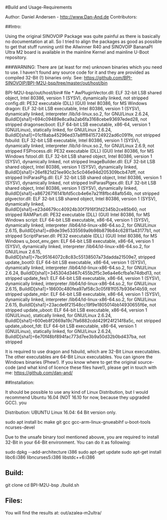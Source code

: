 
#Build and Usage-Requirements

Author: Daniel Andersen - http://www.Dan-And.de 
Contributors: 


##Intro:

Using the original SINOVOIP Package was quite painful as there is basically no documentation at all. So I tried to align the packages 
as good as possible to get that stuff running until the Allwinner R40 and SINOVOIP BananaPI Ultra M2 board is available in the mainline 
Kernel and mainline U-Boot repository. 


###WARNING: 
There are (at least for me) unknown binaries which you need to use. I haven't found any source code for it and they are provided as compiled 
32-Bit (!) binaries only. 
See: https://github.com/BPI-SINOVOIP/BPI-M2U-bsp/tree/master/out/host/bin 

BPI-M2U-bsp/out/host/bin# file *
AwPluginVector.dll: ELF 32-bit LSB shared object, Intel 80386, version 1 (SYSV), dynamically linked, not stripped
config.dll:         PE32 executable (DLL) (GUI) Intel 80386, for MS Windows
dragon:             ELF 32-bit LSB executable, Intel 80386, version 1 (SYSV), dynamically linked, interpreter /lib/ld-linux.so.2, for GNU/Linux 2.6.24, BuildID[sha1]=694c09489e8ca9a2ab6fa3168cebe93697eded28, not stripped
dragonsecboot:      ELF 64-bit LSB executable, x86-64, version 1 (GNU/Linux), statically linked, for GNU/Linux 2.6.24, BuildID[sha1]=01cf8aba45296ed37a8ff8415724922ad6c091fe, not stripped
fsbuild:            ELF 32-bit LSB executable, Intel 80386, version 1 (SYSV), dynamically linked, interpreter /lib/ld-linux.so.2, for GNU/Linux 2.6.9, not stripped
FSProcess.dll:      PE32 executable (DLL) (GUI) Intel 80386, for MS Windows
fstool.dll:         ELF 32-bit LSB shared object, Intel 80386, version 1 (SYSV), dynamically linked, not stripped
ImageBuilder.dll:   ELF 32-bit LSB shared object, Intel 80386, version 1 (SYSV), dynamically linked, BuildID[sha1]=26ef821d21ee90c3c5c046e94d205309bcb47dff, not stripped
IniParasPlg.dll:    ELF 32-bit LSB shared object, Intel 80386, version 1 (SYSV), dynamically linked, not stripped
IniParasPlgex.dll:  ELF 32-bit LSB shared object, Intel 80386, version 1 (SYSV), dynamically linked, BuildID[sha1]=a86726716141bfd5ccb4e6e7a21f8fbc48afb54b, not stripped
plgvector.dll:      ELF 32-bit LSB shared object, Intel 80386, version 1 (SYSV), dynamically linked, BuildID[sha1]=e23d4679cc40924b30f7916f3fd2345b2ce85b60, not stripped
RAMPart.dll:        PE32 executable (DLL) (GUI) Intel 80386, for MS Windows
script:             ELF 64-bit LSB executable, x86-64, version 1 (SYSV), dynamically linked, interpreter /lib64/ld-linux-x86-64.so.2, for GNU/Linux 2.6.15, BuildID[sha1]=d9de39e5335569a9b98b879b84c62811a43177b1, not stripped
ScriptParser.dll:   PE32 executable (DLL) (GUI) Intel 80386, for MS Windows
u_boot_env_gen:     ELF 64-bit LSB executable, x86-64, version 1 (SYSV), dynamically linked, interpreter /lib64/ld-linux-x86-64.so.2, for GNU/Linux 2.6.15, BuildID[sha1]=7bc95164072c8c83c55138507a73dadda21509e7, stripped
update_boot0:       ELF 64-bit LSB executable, x86-64, version 1 (SYSV), dynamically linked, interpreter /lib64/ld-linux-x86-64.so.2, for GNU/Linux 2.6.24, BuildID[sha1]=345304d3467c455b2f5c3e6a4e6cfba1e74dbd13, not stripped
update_fes1:        ELF 64-bit LSB executable, x86-64, version 1 (SYSV), dynamically linked, interpreter /lib64/ld-linux-x86-64.so.2, for GNU/Linux 2.6.15, BuildID[sha1]=18600c480fea97af58c3c05f81f057b936e14b59, not stripped
update_mbr:         ELF 64-bit LSB executable, x86-64, version 1 (SYSV), dynamically linked, interpreter /lib64/ld-linux-x86-64.so.2, for GNU/Linux 2.6.15, BuildID[sha1]=23acde6f21548cc19f9e1805014bb14930655f6e, not stripped
update_uboot:       ELF 64-bit LSB executable, x86-64, version 1 (GNU/Linux), statically linked, for GNU/Linux 2.6.24, BuildID[sha1]=600eb8f2669a19c7fa6882cdd429f24f214f8a5c, not stripped
update_uboot_fdt:   ELF 64-bit LSB executable, x86-64, version 1 (GNU/Linux), statically linked, for GNU/Linux 2.6.24, BuildID[sha1]=6e70f48bf894fac773d7ee3b9a50d32b0bd437ba, not stripped


It is required to use dragon and fsbuild, which are 32-Bit Linux executables. The other executables are 64-Bit Linux executables. You can ignore the Windows binaries (Phew!). 
If you know where to get the original source-code (and what kind of licence these files have!), please get in touch with me: https://github.com/dan-and/ 


##Installation: 

It should be possible to use any kind of Linux Distribution, but I would recommend Ubuntu 16.04 (NOT 16.10 for now, because they upgraded GCC). 
you 

Distribution:  UBUNTU Linux 16.04: 64 Bit version only.

sudo apt install bc make git gcc gcc-arm-linux-gnueabihf u-boot-tools ncurses-devel

Due to the unsafe binary tool mentioned abouve, you are required to install 32-Bit in your 64-Bit environment. You can do it as following: 

sudo dpkg --add-architecture i386
sudo apt-get update
sudo apt-get install libc6:i386 libncurses5:i386 libstdc++6:i386


## Build: 

git clone <LINK-TO-GITHUB-REPO> 
cd BPI-M2U-bsp
./build.sh


## Files: 

You will find the results at:     out/azalea-m2ultra/



